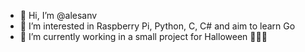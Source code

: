 - 👋 Hi, I’m @alesanv
- 👀 I’m interested in Raspberry Pi, Python, C, C# and aim to learn Go 
- 🌱 I’m currently working in a small project for Halloween 🎃🎃🎃
<!---
alesanv/alesanv is a ✨ special ✨ repository because its `README.md` (this file) appears on your GitHub profile.
You can click the Preview link to take a look at your changes.
--->
